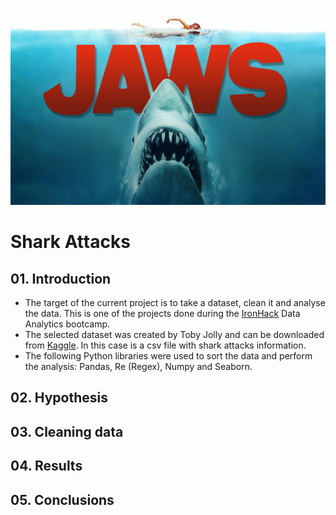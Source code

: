 ![Portada](https://github.com/antoniogarciagiron/Project-Pandas-Shark-Attack/blob/main/images/tiburon.jpg)

# **Shark Attacks**

## 01. Introduction

- The target of the current project is to take a dataset, clean it and analyse the data. This is one of the projects done during the [IronHack](https://www.ironhack.com/es) Data Analytics bootcamp.
- The selected dataset was created by Toby Jolly and can be downloaded from [Kaggle](https://www.kaggle.com/teajay/global-shark-attacks). In this case is a csv file with shark attacks information.
- The following Python libraries were used to sort the data and perform the analysis: Pandas, Re (Regex), Numpy and Seaborn.

## 02. Hypothesis

## 03. Cleaning data

## 04. Results

## 05. Conclusions